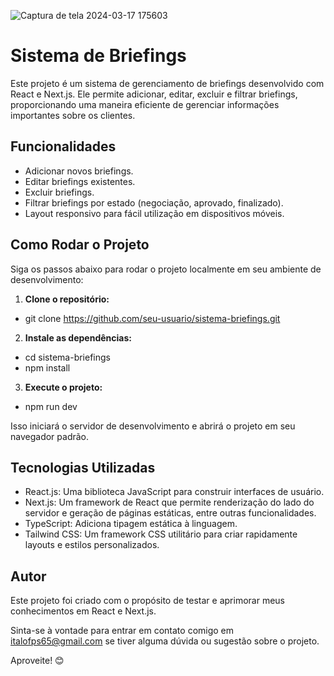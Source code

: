 ![Captura de tela 2024-03-17 175603](https://github.com/ItaloFabricio/BriefingSystem/assets/68473238/1d71ae57-4425-43a3-b35d-72cf845ac863)
# Sistema de Briefings

Este projeto é um sistema de gerenciamento de briefings desenvolvido com React e Next.js. Ele permite adicionar, editar, excluir e filtrar briefings, proporcionando uma maneira eficiente de gerenciar informações importantes sobre os clientes.

## Funcionalidades

- Adicionar novos briefings.
- Editar briefings existentes.
- Excluir briefings.
- Filtrar briefings por estado (negociação, aprovado, finalizado).
- Layout responsivo para fácil utilização em dispositivos móveis.

## Como Rodar o Projeto

Siga os passos abaixo para rodar o projeto localmente em seu ambiente de desenvolvimento:

1. **Clone o repositório:** 
- git clone https://github.com/seu-usuario/sistema-briefings.git

2. **Instale as dependências:**
- cd sistema-briefings
- npm install

3. **Execute o projeto:**
- npm run dev


Isso iniciará o servidor de desenvolvimento e abrirá o projeto em seu navegador padrão.

## Tecnologias Utilizadas

- React.js: Uma biblioteca JavaScript para construir interfaces de usuário.
- Next.js: Um framework de React que permite renderização do lado do servidor e geração de páginas estáticas, entre outras funcionalidades.
- TypeScript: Adiciona tipagem estática à linguagem.
- Tailwind CSS: Um framework CSS utilitário para criar rapidamente layouts e estilos personalizados.

## Autor

Este projeto foi criado com o propósito de testar e aprimorar meus conhecimentos em React e Next.js.

Sinta-se à vontade para entrar em contato comigo em italofps65@gmail.com se tiver alguma dúvida ou sugestão sobre o projeto.

Aproveite! 😊
